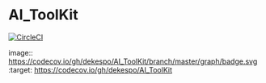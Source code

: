 # AI_ToolKit

[![CircleCI](https://circleci.com/gh/dekespo/AI_ToolKit/tree/master.svg?style=svg)](https://circleci.com/gh/dekespo/AI_ToolKit/tree/master)

image:: https://codecov.io/gh/dekespo/AI_ToolKit/branch/master/graph/badge.svg
  :target: https://codecov.io/gh/dekespo/AI_ToolKit

